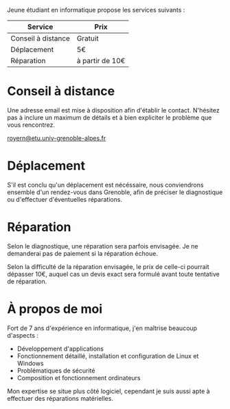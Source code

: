 Jeune étudiant en informatique propose les services suivants :

Service            | Prix
------------------ | ---------------
Conseil à distance | Gratuit
Déplacement        | 5€
Réparation         | à partir de 10€

# Conseil à distance

Une adresse email est mise à disposition afin d'établir le contact. N'hésitez pas à inclure un maximum de détails et à bien expliciter le problème que vous rencontrez.

<royern@etu.univ-grenoble-alpes.fr>

# Déplacement

S'il est conclu qu'un déplacement est nécéssaire, nous conviendrons ensemble d'un rendez-vous dans Grenoble, afin de préciser le diagnostique ou d'effectuer d'éventuelles réparations.

# Réparation

Selon le diagnostique, une réparation sera parfois envisagée. Je ne demanderai pas de paiement si la réparation échoue.

Selon la difficulté de la réparation envisagée, le prix de celle-ci pourrait dépasser 10€, auquel cas un devis exact sera formulé avant toute tentative de réparation.

# À propos de moi

Fort de 7 ans d'expérience en informatique, j'en maîtrise beaucoup d'aspects :

* Développement d'applications
* Fonctionnement détaillé, installation et configuration de Linux et Windows
* Problématiques de sécurité
* Composition et fonctionnement ordinateurs

Mon expertise se situe plus côté logiciel, cependant je suis aussi apte à effectuer des réparations matérielles.
